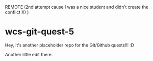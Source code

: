 REMOTE (2nd attempt cause I was a nice student and didn't create the conflict X) )

# wcs-git-quest-5

Hey, it's another placeholder repo for the Git/Github quests!!! :D

Another little edit there.
